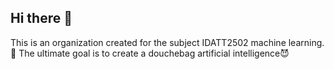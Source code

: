 ## Hi there 👋

This is an organization created for the subject IDATT2502 machine learning. 🤖
The ultimate goal is to create a douchebag artificial intelligence😈



